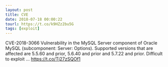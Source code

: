 ```yaml
---
layout: post
title: CVE
date: 2018-07-18 00:00:22
tourl: https://t.co/k9HZz2bu5G
tags: [exploit]
---
```

CVE-2018-3066 Vulnerability in the MySQL Server component of Oracle MySQL (subcomponent: Server: Options). Supported versions that are affected are 5.5.60 and prior, 5.6.40 and prior and 5.7.22 and prior. Difficult to exploit ... https://t.co/Tj27zSQOf1